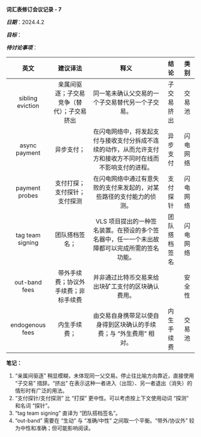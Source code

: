 **词汇表修订会议记录 - 7**

***日期***：2024.4.2

***目标***：

***待讨论事项***：

|    英文    |                建议译法                |                             释义                             | 结论 |  类别  |
| :--------: | :------------------------------------: | :----------------------------------------------------------: | :--: | :----: |
| sibling eviction | 亲属间驱逐；子交易竞争（替代）；子交易挤出 | 同一笔未确认父交易的一个子交易替代另一个子交易。 | 子交易挤出 | 交易池 |
| async payment |  异步支付；  | 在闪电网络中，将发起支付与接收支付分拆成不连续的动作，从而允许支付方和接收方不同时在线而不影响支付的进程。 | 异步支付 | 闪电网络 |
| payment probes | 支付打探；支付探针；支付探测 |在闪电网络中通过有意失败的支付来发起的，对某些路径的支付能力的侦测。|支付探针|闪电网络|
| tag team signing | 团队搭档签名； |VLS 项目提出的一种签名装置。在预设的多个签名器中，任一一个未出故障都可以完成所需的签名功能。|团队搭档签名|闪电网络|
| out-band fees | 带外手续费；协议外手续费；非标手续费 |并非通过比特币交易来给出块矿工支付的区块确认费用。||安全性|
| endogenous fees | 内生手续费； |由交易自身携带足以使自身得到区块确认的手续费；与 “外生费用” 相对。|内生手续费|交易池|

**笔记：**

1. “亲属间驱逐” 稍显模糊，未体现同一父交易。停止往比喻方向靠近，直接使用 “子交易” 措辞。“挤出” 在表示这种一者进入（出现）、另一者退出（消失）的情形时有广泛的用法。
2. “支付探针/支付探测” 比 “打探” 更中性。可以考虑按上下文使用动词 “探测” 和名词 “探针”。
3. “tag team signing” 直译为 “团队搭档签名”。
4. “out-band” 需要在 “生动” 与 “准确/中性” 之间取一个平衡。“带外/协议外” 较为中性和准确；但可能影响阅读。